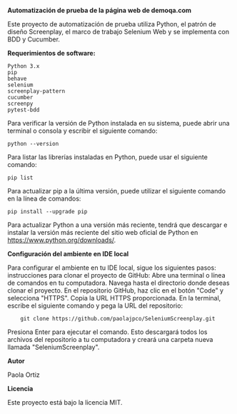 ****Automatización de prueba de la página web de demoqa.com****

Este proyecto de automatización de prueba utiliza Python, el patrón de diseño Screenplay, el marco de trabajo Selenium Web y se implementa con BDD y Cucumber.

**Requerimientos de software:**

    Python 3.x
    pip
    behave
    selenium
    screenplay-pattern
    cucumber
    screenpy
    pytest-bdd
Para verificar la versión de Python instalada en su sistema, puede abrir una terminal o consola y escribir el siguiente comando:

    python --version

Para listar las librerías instaladas en Python, puede usar el siguiente comando:

    pip list
Para actualizar pip a la última versión, puede utilizar el siguiente comando en la línea de comandos:

    pip install --upgrade pip

Para actualizar Python a una versión más reciente, tendrá que descargar e instalar la versión más reciente del sitio web oficial de Python en https://www.python.org/downloads/.

**Configuración del ambiente en IDE local**

Para configurar el ambiente en tu IDE local, sigue los siguientes pasos:
instrucciones para clonar el proyecto de GitHub:
Abre una terminal o línea de comandos en tu computadora.
Navega hasta el directorio donde deseas clonar el proyecto.
En el repositorio GitHub, haz clic en el botón "Code" y selecciona "HTTPS".
Copia la URL HTTPS proporcionada.
En la terminal, escribe el siguiente comando y pega la URL del repositorio:

        git clone https://github.com/paolajpco/SeleniumScreenplay.git

  Presiona Enter para ejecutar el comando. Esto descargará todos los archivos del repositorio a tu computadora y creará una carpeta nueva llamada "SeleniumScreenplay".
    
**Autor**

Paola Ortiz

**Licencia**

Este proyecto está bajo la licencia MIT.

